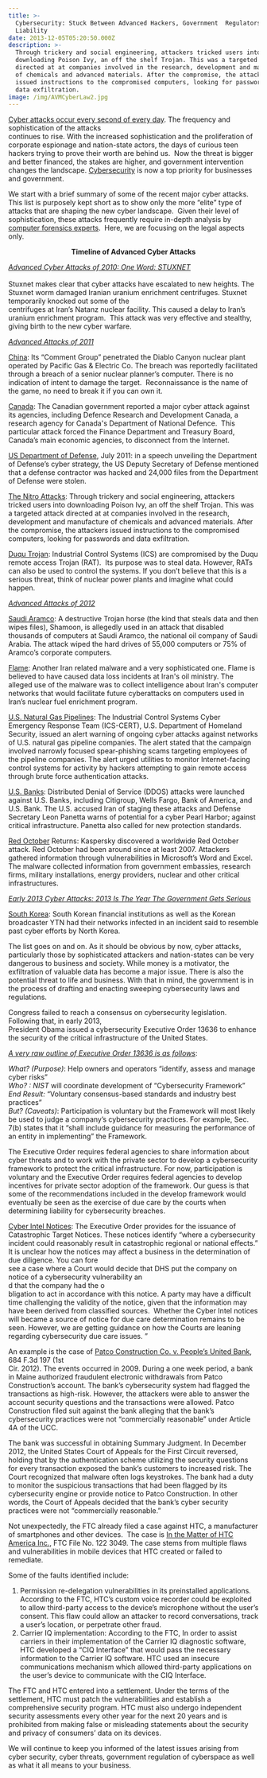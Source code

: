 ```yaml
---
title: >-
  Cybersecurity: Stuck Between Advanced Hackers, Government  Regulators, and
  Liability
date: 2013-12-05T05:20:50.000Z
description: >-
  Through trickery and social engineering, attackers tricked users into
  downloading Poison Ivy, an off the shelf Trojan. This was a targeted attack
  directed at at companies involved in the research, development and manufacture
  of chemicals and advanced materials. After the compromise, the attackers
  issued instructions to the compromised computers, looking for passwords and
  data exfiltration.
image: /img/AVMCyberLaw2.jpg
---
```

<u>Cyber attacks occur every second of every day</u>. The frequency and sophistication of the attacks\
continues to rise. With the increased sophistication and the proliferation of corporate espionage and nation-state actors, the days of curious teen hackers trying to prove their worth are behind us.&nbsp; Now the threat is bigger and better financed, the stakes are higher, and government intervention changes the landscape. <a href="http://www.infosecusa.com" target="_blank" class="" rel="nofollow" >Cybersecurity</a> is now a top priority for businesses and government.

We start with a brief summary of some of the recent major cyber attacks. This list is purposely kept short as to show only the more “elite” type of attacks that are shaping the new cyber landscape.&nbsp; Given their level of sophistication, these attacks frequently require in-depth analysis by <span class=""><a href="http://forensicsvirginia.com" target="_blank" class="" rel="nofollow" >computer forensics experts</a></span>.&nbsp; Here, we are focusing on the legal aspects only.

<div align="center">
  <b>Timeline of Advanced Cyber Attacks</b>
</div>

<u><i>Advanced Cyber Attacks of 2010</i><i>: One Word: <a href="http://en.wikipedia.org/wiki/Stuxnet" target="_blank" class="" rel="nofollow" >STUXNET</a></i><br /></u>\
Stuxnet makes clear that cyber attacks have escalated to new heights. The Stuxnet worm damaged Iranian uranium enrichment centrifuges. Stuxnet temporarily knocked out some of the\
centrifuges at Iran&#8217;s Natanz nuclear facility. This caused a delay to Iran’s uranium enrichment program.&nbsp; This attack was very effective and stealthy, giving birth to the new cyber warfare.

_<u>Advanced Attacks of 2011</u>_

<u>China</u>: Its “Comment Group” penetrated the Diablo Canyon nuclear plant operated by Pacific Gas & Electric Co. The breach was reportedly facilitated through a breach of a senior nuclear planner’s computer. There is no indication of intent to damage the target.&nbsp; Reconnaissance is the name of the game, no need to break it if you can own it. 

<u>Canada</u>: The Canadian government reported a major cyber attack against its agencies, including Defence Research and Development Canada, a research agency for Canada's Department of National Defence.&nbsp; This particular attack forced the Finance Department and Treasury Board, Canada’s main economic agencies, to disconnect from the Internet. 

<u>US Department of Defense</u>, July 2011: in a speech unveiling the Department of Defense’s cyber strategy, the US Deputy Secretary of Defense mentioned that a defense contractor was hacked and 24,000 files from the Department of Defense were stolen.

<u>The Nitro Attacks</u>: Through trickery and social engineering, attackers tricked users into downloading Poison Ivy, an off the shelf Trojan. This was a targeted attack directed at at companies involved in the research, development and manufacture of chemicals and advanced materials. After the compromise, the attackers issued instructions to the compromised computers, looking for passwords and data exfiltration.

<u>Duqu Trojan</u>: Industrial Control Systems (ICS) are compromised by the Duqu remote access Trojan (RAT).&nbsp; Its purpose was to steal data. However, RATs can also be used to control the systems. If you don’t believe that this is a serious threat, think of nuclear power plants and imagine what could happen.

_<u>Advanced Attacks of 2012</u>_

<u>Saudi Aramco</u>: A destructive Trojan horse (the kind that steals data and then wipes files), Shamoon, is allegedly used in an attack that disabled thousands of computers at Saudi Aramco, the national oil company of Saudi Arabia. The attack wiped the hard drives of 55,000 computers or 75% of Aramco’s corporate computers.

<u>Flame</u>: Another Iran related malware and a very sophisticated one. Flame is believed to have caused data loss incidents at Iran's oil ministry. The alleged use of the malware was to collect intelligence about Iran's computer networks that would facilitate future cyberattacks on computers used in Iran’s nuclear fuel enrichment program.

<u>U.S. Natural Gas Pipelines</u>: The Industrial Control Systems Cyber Emergency Response Team (ICS-CERT), U.S. Department of Homeland Security, issued an alert warning of ongoing cyber attacks against networks of U.S. natural gas pipeline companies. The alert stated that the campaign involved narrowly focused spear-phishing scams targeting employees of the pipeline companies. The alert urged utilities to monitor Internet-facing control systems for activity by hackers attempting to gain remote access through brute force authentication attacks. 

<u>U.S. Banks</u>: Distributed Denial of Service (DDOS) attacks were launched against U.S. Banks, including Citigroup, Wells Fargo, Bank of America, and U.S. Bank. The U.S. accused Iran of staging these attacks and Defense Secretary Leon Panetta warns of potential for a cyber Pearl Harbor; against critical infrastructure. Panetta also called for new protection standards.

<u>Red October</u> Returns: Kaspersky discovered a worldwide Red October attack. Red October had been around since at least 2007. Attackers gathered information through vulnerabilities in Microsoft’s Word and Excel. The malware collected information from government embassies, research firms, military installations, energy providers, nuclear and other critical infrastructures.

<u><i>Early 2013 Cyber Attacks: 2013 Is The Year The Government Gets Serious</i></u>

<u>South Korea</u>: South Korean financial institutions as well as the Korean broadcaster YTN had their networks infected in an incident said to resemble past cyber efforts by North Korea.

The list goes on and on. As it should be obvious by now, cyber attacks, particularly those by sophisticated attackers and nation-states can be very dangerous to business and society. While money is a motivator, the exfiltration of valuable data has become a major issue. There is also the potential threat to life and business. With that in mind, the government is in the process of drafting and enacting sweeping cybersecurity laws and regulations. 

Congress failed to reach a consensus on cybersecurity legislation. Following that, in early 2013,\
President Obama issued a cybersecurity Executive Order 13636 to enhance the security of the critical infrastructure of the United States. 

<u><i>A very raw outline of Executive Order 13636 is as follows</i></u>:

_What? (Purpose)_: Help owners and operators “identify, assess and manage cyber risks”\
_Who? : NIST_ will coordinate development of “Cybersecurity Framework”\
_End Result:_ “Voluntary consensus-based standards and industry best practices”\
_But? (Caveats)_: Participation is voluntary but the Framework will most likely be used to judge a company’s cybersecurity practices. For example, Sec. 7(b) states that it “shall include guidance for measuring the performance of an entity in implementing” the Framework.

The Executive Order requires federal agencies to share information about cyber threats and to work with the private sector to develop a cybersecurity framework to protect the critical infrastructure. For now, participation is voluntary and the Executive Order requires federal agencies to develop incentives for private sector adoption of the framework. Our guess is that some of the recommendations included in the develop framework would eventually be seen as the exercise of due care by the courts when determining liability for cybersecurity breaches. 

<u>Cyber Intel Notices</u>: The Executive Order provides for the issuance of Catastrophic Target Notices. These notices identify “where a cybersecurity incident could reasonably result in catastrophic regional or national effects.” It is unclear how the notices may affect a business in the determination of due diligence. You can fore\
see a case where a Court would decide that DHS put the company on notice of a cybersecurity vulnerability an\
d that the company had the o\
bligation to act in accordance with this notice. A party may have a difficult time challenging the validity of the notice, given that the information may have been derived from classified sources.&nbsp; Whether the Cyber Intel notices will became a source of notice for due care determination remains to be seen. However, we are getting guidance on how the Courts are leaning regarding cybersecurity due care issues. &#8221;

An example is the case of <a href="http://infosecusa.com/patco-construction-company-v-peoples-united-bank" target="_blank" class="" rel="nofollow" >Patco Construction Co. v. People’s United Bank</a>, 684 F.3d 197 (1st\
Cir. 2012). The events occurred in 2009. During a one week period, a bank in Maine authorized fraudulent electronic withdrawals from Patco Construction’s account. The bank’s cybersecurity system had flagged the transactions as high-risk. However, the attackers were able to answer the account security questions and the transactions were allowed. Patco Construction filed suit against the bank alleging that the bank’s cybersecurity practices were not “commercially reasonable” under Article 4A of the UCC. 

The bank was successful in obtaining Summary Judgment. In December 2012, the United States Court of Appeals for the First Circuit reversed, holding that by the authentication scheme utilizing the security questions for every transaction exposed the bank’s customers to increased risk. The Court recognized that malware often logs keystrokes. The bank had a duty to monitor the suspicious transactions that had been flagged by its cybersecurity engine or provide notice to Patco Construction. In other words, the Court of Appeals decided that the bank’s cyber security practices were not “commercially reasonable.” 

Not unexpectedly, the FTC already filed a case against HTC, a manufacturer of smartphones and other devices.&nbsp; The case is <a href="http://www.ftc.gov/os/caselist/1223049/" target="_blank" class="" rel="nofollow" >In the Matter of HTC America Inc.</a>, FTC File No. 122 3049. The case stems from multiple flaws and vulnerabilities in mobile devices that HTC created or failed to remediate. 

Some of the faults identified include: 

1. Permission re-delegation vulnerabilities in its preinstalled applications. According to the FTC, HTC’s custom voice recorder could be exploited to allow third-party access to the device&#8217;s microphone without the user’s consent. This flaw could allow an attacker to record conversations, track a user’s location, or perpetrate other fraud. 
2. Carrier IQ implementation: According to the FTC, In order to assist carriers in their implementation of the Carrier IQ diagnostic software, HTC developed a “CIQ Interface” that would pass the necessary information to the Carrier IQ software. HTC used an insecure communications mechanism which allowed third-party applications on the user&#8217;s device to communicate with the CIQ Interface. 

The FTC and HTC entered into a settlement. Under the terms of the settlement, HTC must patch the vulnerabilities and establish a comprehensive security program. HTC must also undergo independent security assessments every other year for the next 20 years and is prohibited from making false or misleading statements about the security and privacy of consumers&#8217; data on its devices. 

We will continue to keep you informed of the latest issues arising from cyber security, cyber threats, government regulation of cyberspace as well as what it all means to your business.
